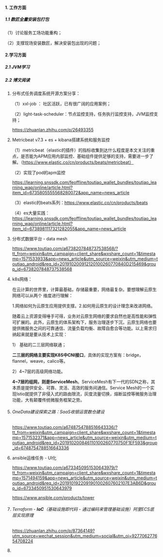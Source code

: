 

#### 1. 工作方面

##### 1.1 数匠全量安装包打包

（1）讨论服务工场功能重构；

（2）支撑现场安装数匠，解决安装包出现的问题；

#### 2.学习方面

##### 2.1 JVM学习



##### 2.2 博文阅读

1. 分布式任务调度系统开源方案分享：

   （1）xxl-job ： 社区活跃，已有很广阔的应用案例；

   （2）light-task-scheduler：节点监控支持，任务执行监控支持，JVM监控支持；

   https://zhuanlan.zhihu.com/p/26493355

2. Metricbeat v7.3 + es + kibana搭建系统和服务监控

   （1）metricbeat（elastic的插件）的指标收集到达什么程度是本文关注的重点，是否能为APM应用内部监控、基础组件提供足够的支持，需要进一步了解。（https://www.elastic.co/cn/products/beats/metricbeat）

   （2）实现了pod的apm监控

   https://learning.snssdk.com/feoffline/toutiao_wallet_bundles/toutiao_learning_wap/online/article.html?item_id=6735805555568280072&app_name=news_article

   （3）elastic的beats系列：https://www.elastic.co/cn/products/beats

   （4）es大量实践：https://learning.snssdk.com/feoffline/toutiao_wallet_bundles/toutiao_learning_wap/online/article.html?item_id=6738981117321282055&app_name=news_article

3. 分布式数据平台 - data mesh

   https://www.toutiao.com/a6738207848737538568/?tt_from=weixin&utm_campaign=client_share&wxshare_count=1&timestamp=1571533933&app=news_article&utm_source=weixin&utm_medium=toutiao_android&req_id=201910200912120100260770840D215469&group_id=6738207848737538568

4. k8s网络：

   ​	在云计算的世界里，计算最基础，存储最重要，网络最复杂。要想理解云原生网络可以从两个 维度进行理解：

   1.网络如何为云原生应用提供支撑。2.如何用云原生的设计理念来改进网络。

   随着云上资源变得唾手可得，业务对云原生网络的要求自然也是高性能和弹性可扩展的。此外，云原生的体系架构下，服务治理逐步下沉，云原生网络也要提供微服务之间的可靠通信、流量负载均衡、故障自愈合等功能。以上需求归纳起来就是要从技术上实现：

   1） 基础的二三层网络联通；

   ​	**二三层的网络主要实现K8S中CNI接口**，具体的实现方案有：bridge，flannel，weave，calico等。

   2）4~7层的高级网络功能。

   ​	**4~7层的组网，则是ServiceMesh**。ServiceMesh有下一代的SDN之称，其本质是提供安全、可靠、灵活、高效的服务间通信。Service Mesh的一个实现Istio就提供了非侵入式的路由限流，灰度流量切换，熔断监控等微服务治理功能，大有颠覆传统微服务框架之势。

5. ###### OneData建设探索之路：SaaS收银运营数仓建设

   https://www.toutiao.com/a6748754788516643336/?tt_from=weixin&utm_campaign=client_share&wxshare_count=1&timestamp=1571532371&app=news_article&utm_source=weixin&utm_medium=toutiao_android&req_id=201910200846110100260770750F1EF593&group_id=6748754788516643336

6. ansible运维任务 - UI化

   https://www.toutiao.com/a6733450951530643979/?tt_from=weixin&utm_campaign=client_share&wxshare_count=1&timestamp=1571494159&app=news_article&utm_source=weixin&utm_medium=toutiao_android&req_id=2019101922091901002607602107E3AB6D&group_id=6733450951530643979

   https://www.ansible.com/products/tower

7. ###### Terraform - **IaC**（基础设施即代码 - 通过编码来管理基础设施）阿里ECS底层实现原理

   https://zhuanlan.zhihu.com/p/87364149?utm_source=wechat_session&utm_medium=social&utm_oi=927706277654708224

8. 